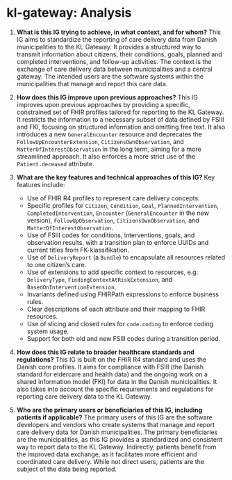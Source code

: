 # kl-gateway: Analysis

1.  **What is this IG trying to achieve, in what context, and for whom?**
    This IG aims to standardize the reporting of care delivery data from Danish municipalities to the KL Gateway. It provides a structured way to transmit information about citizens, their conditions, goals, planned and completed interventions, and follow-up activities. The context is the exchange of care delivery data between municipalities and a central gateway. The intended users are the software systems within the municipalities that manage and report this care data.

2.  **How does this IG improve upon previous approaches?**
    This IG improves upon previous approaches by providing a specific, constrained set of FHIR profiles tailored for reporting to the KL Gateway. It restricts the information to a necessary subset of data defined by FSIII and FKI, focusing on structured information and omitting free text. It also introduces a new `GeneralEncounter` resource and deprecates the `FollowUpEncounterExtension`, `CitizensOwnObservation`, and `MatterOfInterestObservation` in the long term, aiming for a more streamlined approach. It also enforces a more strict use of the `Patient.deceased` attribute.

3.  **What are the key features and technical approaches of this IG?**
    Key features include:
    *   Use of FHIR R4 profiles to represent care delivery concepts.
    *   Specific profiles for `Citizen`, `Condition`, `Goal`, `PlannedIntervention`, `CompletedIntervention`, `Encounter` (`GeneralEncounter` in the new version), `FollowUpObservation`, `CitizensOwnObservation`, and `MatterOfInterestObservation`.
    *   Use of FSIII codes for conditions, interventions, goals, and observation results, with a transition plan to enforce UUIDs and current titles from FK-klassifikation.
    *   Use of `DeliveryReport` (a `Bundle`) to encapsulate all resources related to one citizen’s care.
    *   Use of extensions to add specific context to resources, e.g. `DeliveryType`, `FindingContextAtRiskExtension`, and `BasedOnInterventionExtension`.
    *   Invariants defined using FHIRPath expressions to enforce business rules.
    *   Clear descriptions of each attribute and their mapping to FHIR resources.
    *   Use of slicing and closed rules for `code.coding` to enforce coding system usage.
    *   Support for both old and new FSIII codes during a transition period.

4.  **How does this IG relate to broader healthcare standards and regulations?**
    This IG is built on the FHIR R4 standard and uses the Danish core profiles. It aims for compliance with FSIII (the Danish standard for eldercare and health data) and the ongoing work on a shared information model (FKI) for data in the Danish municipalities. It also takes into account the specific requirements and regulations for reporting care delivery data to the KL Gateway.

5.  **Who are the primary users or beneficiaries of this IG, including patients if applicable?**
    The primary users of this IG are the software developers and vendors who create systems that manage and report care delivery data for Danish municipalities. The primary beneficiaries are the municipalities, as this IG provides a standardized and consistent way to report data to the KL Gateway. Indirectly, patients benefit from the improved data exchange, as it facilitates more efficient and coordinated care delivery. While not direct users, patients are the subject of the data being reported.
